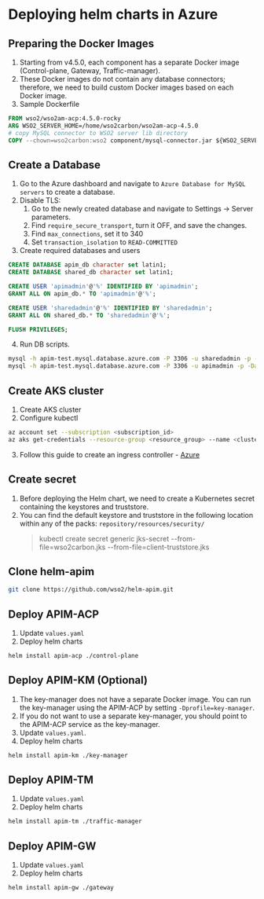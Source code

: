 # Deploying helm charts in Azure

## Preparing the Docker Images
1. Starting from v4.5.0, each component has a separate Docker image (Control-plane, Gateway, Traffic-manager).
2. These Docker images do not contain any database connectors; therefore, we need to build custom Docker images based on each Docker image.
3. Sample Dockerfile
```Dockerfile
FROM wso2/wso2am-acp:4.5.0-rocky
ARG WSO2_SERVER_HOME=/home/wso2carbon/wso2am-acp-4.5.0
# copy MySQL connector to WSO2 server lib directory
COPY --chown=wso2carbon:wso2 component/mysql-connector.jar ${WSO2_SERVER_HOME}/repository/components/lib/
```

## Create a Database
1. Go to the Azure dashboard and navigate to `Azure Database for MySQL servers` to create a database.
2. Disable TLS:
    1. Go to the newly created database and navigate to Settings -> Server parameters.
    2. Find `require_secure_transport`, turn it OFF, and save the changes.
    3. Find `max_connections`, set it to 340
    4. Set `transaction_isolation` to `READ-COMMITTED`
3. Create required databases and users
```sql
CREATE DATABASE apim_db character set latin1;
CREATE DATABASE shared_db character set latin1;

CREATE USER 'apimadmin'@'%' IDENTIFIED BY 'apimadmin';
GRANT ALL ON apim_db.* TO 'apimadmin'@'%';

CREATE USER 'sharedadmin'@'%' IDENTIFIED BY 'sharedadmin';
GRANT ALL ON shared_db.* TO 'sharedadmin'@'%';

FLUSH PRIVILEGES;
```
4. Run DB scripts.
```bash
mysql -h apim-test.mysql.database.azure.com -P 3306 -u sharedadmin -p -Dshared_db < './dbscripts/mysql.sql';
mysql -h apim-test.mysql.database.azure.com -P 3306 -u apimadmin -p -Dapim_db < './dbscripts/apimgt/mysql.sql';
```

## Create AKS cluster
1. Create AKS cluster
2. Configure kubectl
```bash
az account set --subscription <subscription_id>
az aks get-credentials --resource-group <resource_group> --name <cluster_name> --overwrite-existing
```
3. Follow this guide to create an ingress controller - [Azure](https://learn.microsoft.com/en-us/troubleshoot/azure/azure-kubernetes/load-bal-ingress-c/create-unmanaged-ingress-controller?tabs=azure-cli)

## Create secret
1. Before deploying the Helm chart, we need to create a Kubernetes secret containing the keystores and truststore.
2. You can find the default keystore and truststore in the following location within any of the packs: `repository/resources/security/`
    > kubectl create secret generic jks-secret --from-file=wso2carbon.jks --from-file=client-truststore.jks

## Clone helm-apim
```bash
git clone https://github.com/wso2/helm-apim.git
```

## Deploy APIM-ACP
1. Update `values.yaml`
2. Deploy helm charts
```bash
helm install apim-acp ./control-plane
```

## Deploy APIM-KM (Optional)
1. The key-manager does not have a separate Docker image. You can run the key-manager using the APIM-ACP by setting `-Dprofile=key-manager`.
2. If you do not want to use a separate key-manager, you should point to the APIM-ACP service as the key-manager.
3. Update `values.yaml`.
4. Deploy helm charts
```bash
helm install apim-km ./key-manager
```

## Deploy APIM-TM
1. Update `values.yaml`
2. Deploy helm charts
```bash
helm install apim-tm ./traffic-manager
```

## Deploy APIM-GW
1. Update `values.yaml`
2. Deploy helm charts
```bash
helm install apim-gw ./gateway
```